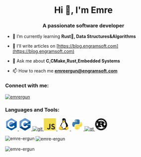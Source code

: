 <h1 align="center">Hi 👋, I'm Emre</h1>
<h3 align="center">A passionate software developer</h3>

- 🌱 I’m currently learning **Rust🦀, Data Structures&Algorithms**

- 📝 I'll write articles on [https://blog.engramsoft.com](https://blog.engramsoft.com)

- 💬 Ask me about **C,CMake,Rust,Embedded Systems**

- 📫 How to reach me **emreergun@engramsoft.com**

<h3 align="left">Connect with me:</h3>
<p align="left">
<a href="https://linkedin.com/in/emrergun" target="blank"><img align="center" src="https://raw.githubusercontent.com/rahuldkjain/github-profile-readme-generator/master/src/images/icons/Social/linked-in-alt.svg" alt="emrergun" height="30" width="40" /></a>
</p>

<h3 align="left">Languages and Tools:</h3>
<p align="left"> <a href="https://www.cprogramming.com/" target="_blank" rel="noreferrer"> <img src="https://raw.githubusercontent.com/devicons/devicon/master/icons/c/c-original.svg" alt="c" width="40" height="40"/> </a> <a href="https://www.w3schools.com/cpp/" target="_blank" rel="noreferrer"> <img src="https://raw.githubusercontent.com/devicons/devicon/master/icons/cplusplus/cplusplus-original.svg" alt="cplusplus" width="40" height="40"/> </a> <a href="https://git-scm.com/" target="_blank" rel="noreferrer"> <img src="https://www.vectorlogo.zone/logos/git-scm/git-scm-icon.svg" alt="git" width="40" height="40"/> </a> <a href="https://developer.mozilla.org/en-US/docs/Web/JavaScript" target="_blank" rel="noreferrer"> <img src="https://raw.githubusercontent.com/devicons/devicon/master/icons/javascript/javascript-original.svg" alt="javascript" width="40" height="40"/> </a> <a href="https://www.linux.org/" target="_blank" rel="noreferrer"> <img src="https://raw.githubusercontent.com/devicons/devicon/master/icons/linux/linux-original.svg" alt="linux" width="40" height="40"/> </a> <a href="https://www.python.org" target="_blank" rel="noreferrer"> <img src="https://raw.githubusercontent.com/devicons/devicon/master/icons/python/python-original.svg" alt="python" width="40" height="40"/> </a> <a href="https://www.qt.io/" target="_blank" rel="noreferrer"> <img src="https://upload.wikimedia.org/wikipedia/commons/0/0b/Qt_logo_2016.svg" alt="qt" width="40" height="40"/> </a> <a href="https://www.rust-lang.org" target="_blank" rel="noreferrer"> <img src="https://raw.githubusercontent.com/devicons/devicon/master/icons/rust/rust-plain.svg" alt="rust" width="40" height="40"/> </a> </p>

<p><img align="left" src="https://github-readme-stats.vercel.app/api/top-langs?username=emre-ergun&show_icons=true&locale=en&layout=compact" alt="emre-ergun" /></p>

<p>&nbsp;<img align="center" src="https://github-readme-stats.vercel.app/api?username=emre-ergun&show_icons=true&locale=en" alt="emre-ergun" /></p>

<p><img align="center" src="https://github-readme-streak-stats.herokuapp.com/?user=emre-ergun&" alt="emre-ergun" /></p>
